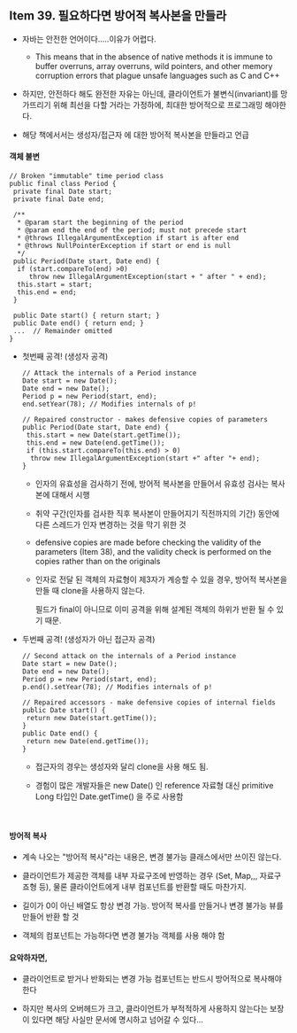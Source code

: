 ## Item 39. 필요하다면 방어적 복사본을 만들라

* 자바는 안전한 언어이다.....이유가 어렵다.

  * This means that in the absence of native methods it is immune to buffer overruns, array overruns, wild pointers, and other memory corruption errors that plague unsafe languages such as C and C++

* 하지만, 안전하다 해도 완전한 자유는 아닌데, 클라이언트가 불변식\(invariant\)를 망가뜨리기 위해 최선을 다할 거라는 가정하에, 최대한 방어적으로 프로그래밍 해야한다.

* 해당 책에서서는 생성자/접근자 에 대한 방어적 복사본을 만들라고 언급

#### 객체 불변

```
// Broken "immutable" time period class
public final class Period {
 private final Date start;
 private final Date end;
​
 /**
  * @param start the beginning of the period
  * @param end the end of the period; must not precede start 
  * @throws IllegalArgumentException if start is after end
  * @throws NullPointerException if start or end is null
  */
 public Period(Date start, Date end) {
  if (start.compareTo(end) >0)
     throw new IllegalArgumentException(start + " after " + end);
  this.start = start;
  this.end = end;
 }
​
 public Date start() { return start; }
 public Date end() { return end; }
 ...  // Remainder omitted
}
```

* 첫번째 공격! \(생성자 공격\)

  ```
  // Attack the internals of a Period instance
  Date start = new Date();
  Date end = new Date();
  Period p = new Period(start, end); 
  end.setYear(78); // Modifies internals of p!
  ​
  // Repaired constructor - makes defensive copies of parameters
  public Period(Date start, Date end) {
   this.start = new Date(start.getTime());
   this.end = new Date(end.getTime());
   if (this.start.compareTo(this.end) > 0)
    throw new IllegalArgumentException(start +" after "+ end);
  }
  ```

  * 인자의 유효성을 검사하기 전에, 방어적 복사본을 만들어서 유효성 검사는 복사본에 대해서 시행

  * 취약 구간\(인자를 검사한 직후 복사본이 만들어지기 직전까지의 기간\) 동안에 다른 스레드가 인자 변경하는 것을 막기 위한 것

  * defensive copies are made before checking the validity of the parameters \(Item 38\), and the validity check is performed on the copies rather than on the originals

  * 인자로 전달 된 객체의 자료형이 제3자가 계승할 수 있을 경우, 방어적 복사본을 만들 때 clone을 사용하지 않는다.

    필드가 final이 아니므로 이미 공격을 위해 설계된 객체의 하위가 반환 될 수 있기 때문.

* 두번째 공격! \(생성자가 아닌 접근자 공격\)

  ```
  // Second attack on the internals of a Period instance
  Date start = new Date();
  Date end = new Date();
  Period p = new Period(start, end); 
  p.end().setYear(78); // Modifies internals of p!
  ​
  // Repaired accessors - make defensive copies of internal fields
  public Date start() {
   return new Date(start.getTime());
  }
  public Date end() {
   return new Date(end.getTime());
  }
  ```

  * 접근자의 경우는 생성자와 달리 clone을 사용 해도 됨.

  * 경험이 많은 개발자들은 new Date\(\) 인 reference 자료형 대신 primitive Long 타입인 Date.getTime\(\) 을 주로 사용함

  ​

#### 방어적 복사

* 계속 나오는 "방어적 복사"라는 내용은, 변경 불가능 클래스에서만 쓰이진 않는다.

* 클라이언트가 제공한 객체를 내부 자료구조에 반영하는 경우 \(Set, Map,,, 자료구죠형 등\), 물론 클라이언트에게 내부 컴포넌트를 반환할 때도 마찬가지.

* 길이가 0이 아닌 배열도 항상 변경 가능. 방어적 복사를 만들거나 변경 불가능 뷰를 만들어 반환 할 것

* 객체의 컴포넌트는 가능하다면 변경 불가능 객체를 사용 해야 함

#### 요악하자면,

* 클라이언트로 받거나 반화되는 변경 가능 컴포넌트는 반드시 방어적으로 복사해야 한다

* 하지만 복사의 오버헤드가 크고, 클라이언트가 부적적하게 사용하지 않는다는 보장이 있다면 해당 사실만 문서에 명시하고 넘어갈 수 있다…



